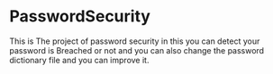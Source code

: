 # PasswordSecurity
This is The project of password security in this you can detect your password is Breached or not and you can also change the password dictionary file and you can improve it.